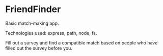 # FriendFinder

Basic match-making app.

Technologies used: express, path, node, fs.

Fill out a survey and find a compatible match based on people who have filled out the survey before you.

